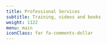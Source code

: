 ```yaml
---
title: Professional Services
subtitle: Training, videos and books
weight: 1122
menu: main
iconClass: far fa-comments-dollar
---
```

